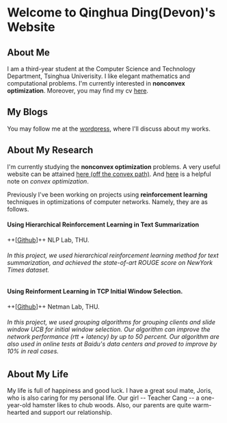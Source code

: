 # Welcome to Qinghua Ding(Devon)'s Website

## About Me

I am a third-year student at the Computer Science and Technology Department, Tsinghua Univerisity. I like elegant mathematics and computational problems. I'm currently interested in **nonconvex optimization**. Moreover, you may find my cv [here](./my_cv.pdf).

## My Blogs

You may follow me at the [wordpress](https://devonsplace.wordpress.com/), where I'll discuss about my works.

## About My Research

I'm currently studying the **nonconvex optimization** problems. A very useful website can be attained [here (off the convex path)](http://www.offconvex.org/). And [here](./opt.pdf) is a helpful note on *convex optimization*.

Previously I've been working on projects using **reinforcement learning** techniques in optimizations of computer networks. Namely, they are as follows.

#### Using Hierarchical Reinforcement Learning in Text Summarization

++[[Github](https://github.com/DevonQH/RL_summ)]++ NLP Lab, THU.

###### In this project, we used hierarchical reinforcement learning method for text summarization, and achieved the state-of-art ROUGE score on NewYork Times dataset.

#### Using Reinforment Learning in TCP Initial Window Selection.

++[[Github](https://github.com/Alan-Nie/nginx)]++ Netman Lab, THU.

###### In this project, we used grouping algorithms for grouping clients and slide window UCB for initial window selection. Our algorithm can improve the network performance (rtt + latency) by up to 50 percent. Our algorithm are also used in online tests at Baidu's data centers and proved to improve by 10% in real cases.

## About My Life

My life is full of happiness and good luck. I have a great soul mate, Joris, who is also caring for my personal life. Our girl -- Teacher Cang -- a one-year-old hamster likes to chub woods. Also, our parents are quite warm-hearted and support our relationship. 
